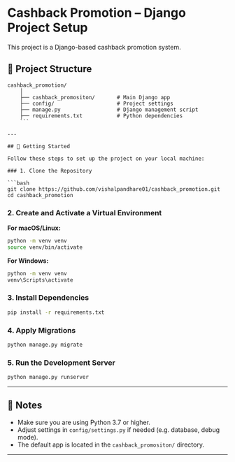 # Cashback Promotion – Django Project Setup

This project is a Django-based cashback promotion system.

## 🔧 Project Structure

```
cashback_promotion/
    │
    ├── cashback_promositon/       # Main Django app
    ├── config/                    # Project settings
    ├── manage.py                  # Django management script
    ├── requirements.txt           # Python dependencies
    ```

---

## 🚀 Getting Started

Follow these steps to set up the project on your local machine:

### 1. Clone the Repository

```bash
git clone https://github.com/vishalpandhare01/cashback_promotion.git
cd cashback_promotion
```

### 2. Create and Activate a Virtual Environment

**For macOS/Linux:**

```bash
python -m venv venv
source venv/bin/activate
```

**For Windows:**

```bash
python -m venv venv
venv\Scripts\activate
```

### 3. Install Dependencies

```bash
pip install -r requirements.txt
```

### 4. Apply Migrations

```bash
python manage.py migrate
```

### 5. Run the Development Server

```bash
python manage.py runserver
```

---

## 📝 Notes

* Make sure you are using Python 3.7 or higher.
* Adjust settings in `config/settings.py` if needed (e.g. database, debug mode).
* The default app is located in the `cashback_promositon/` directory.

---
